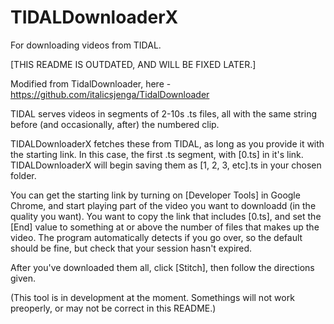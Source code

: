 # TIDALDownloaderX
For downloading videos from TIDAL.

[THIS README IS OUTDATED, AND WILL BE FIXED LATER.]

Modified from TidalDownloader, here - https://github.com/italicsjenga/TidalDownloader

TIDAL serves videos in segments of 2-10s .ts files, all with the same string before (and occasionally, after) the numbered clip.

TIDALDownloaderX fetches these from TIDAL, as long as you provide it with the starting link. In this case, the first .ts segment, with [0.ts] in it's link. TIDALDownloaderX will begin saving them as [1, 2, 3, etc].ts in your chosen folder. 

You can get the starting link by turning on [Developer Tools] in Google Chrome, and start playing part of the video you want to downloadd (in the quality you want). You want to copy the link that includes [0.ts], and set the [End] value to something at or above the number of files that makes up the video. The program automatically detects if you go over, so the default should be fine, but check that your session hasn't expired.

After you've downloaded them all, click [Stitch], then follow the directions given.

(This tool is in development at the moment. Somethings will not work preoperly, or may not be correct in this README.)
